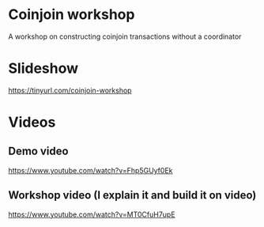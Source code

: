 # Coinjoin workshop
A workshop on constructing coinjoin transactions without a coordinator

# Slideshow
https://tinyurl.com/coinjoin-workshop

# Videos

## Demo video
https://www.youtube.com/watch?v=Fhp5GUyf0Ek

## Workshop video (I explain it and build it on video)
https://www.youtube.com/watch?v=MT0CfuH7upE
